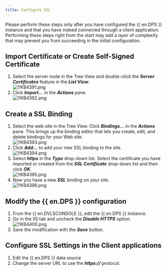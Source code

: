 ```yaml
---
title: Configure SSL
---
```

Please perform these steps only after you have configured the {{ en.DPS }} instance and that you have indeed connected through a client application. Performing these steps right from the start may add a layer of complexity that may prevent you from succeeding in the initial configuration. 

## Import Certificate or Create Self-Signed Certificate

1. Select the server node in the Tree View and double-click the ***Server Certificates*** feature in the ***List View***:  
![!!KB4391.png](https://webdevolutions.azureedge.net/docs/en/kb/KB4391.png)
1. Click ***Import...*** in the ***Actions*** pane.  
![!!KB4392.png](https://webdevolutions.azureedge.net/docs/en/kb/KB4392.png) 

## Create a SSL Binding

1. Select the web site in the Tree View. Click ***Bindings...*** in the ***Actions*** pane. This brings up the binding editor that lets you create, edit, and delete bindings for your Web site.  
![!!KB4393.png](https://webdevolutions.azureedge.net/docs/en/kb/KB4393.png) 
1. Click ***Add...*** to add your new SSL binding to the site.  
![!!KB4394.png](https://webdevolutions.azureedge.net/docs/en/kb/KB4394.png) 
1. Select ***https*** in the ***Type*** drop-down list. Select the certificate you have imported or created from the ***SSL Certificate*** drop-down list and then click ***OK***.  
![!!KB4395.png](https://webdevolutions.azureedge.net/docs/en/kb/KB4395.png) 
1. Now you have a new ***SSL*** binding on your site.  
![!!KB4396.png](https://webdevolutions.azureedge.net/docs/en/kb/KB4396.png) 

## Modify the {{ en.DPS }} configuration

1. From the {{ en.DVLSCONSOLE }}, edit the {{ en.DPS }} instance.
2. Go in the IIS tab and uncheck the ***Disable HTTPS*** option.  
![!!KB4400.png](https://webdevolutions.azureedge.net/docs/en/kb/KB4400.png)
1. Save the modification with the ***Save*** button.

## Configure SSL Settings in the Client applications

1. Edit the {{ en.DPS }} data source
2. Change the server URL to use the ***https://*** protocol.